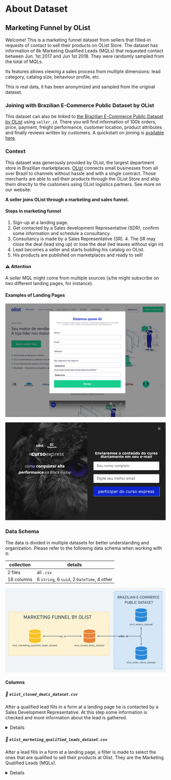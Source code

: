 # About Dataset
## Marketing Funnel by OList
Welcome! This is a marketing funnel dataset from sellers that filled-in requests of contact to sell their products on OList Store. The dataset has information of 8k Marketing Qualified Leads (MQLs) that requested contact between Jun. 1st 2017 and Jun 1st 2018. They were randomly sampled from the total of MQLs.

Its features allows viewing a sales process from multiple dimensions: lead category, catalog size, behaviour profile, etc.

This is real data, it has been anonymized and sampled from the original dataset.

### Joining with Brazilian E-Commerce Public Dataset by OList
This dataset can also be linked to [the Brazilian E-Commerce Public Dataset by OList](/data/orders/) using `seller_id`. There you will find information of 100k orders, price, payment, freight performance, customer location, product attributes and finally reviews written by customers. A quickstart on joining is [available here](https://www.kaggle.com/andresionek/joining-marketing-funnel-with-brazilian-e-commerce).

### Context
This dataset was generously provided by OList, the largest department store in Brazilian marketplaces. [OList](www.OList.com) connects small businesses from all over Brazil to channels without hassle and with a single contract. Those merchants are able to sell their products through the OList Store and ship them directly to the customers using OList logistics partners. See more on our website: 

**A seller joins OList through a marketing and sales funnel.**

#### Steps in marketing funnel

1. Sign-up at a landing page.
2. Get contacted by a Sales development Representative (SDR), confirm some information and schedule a consultancy.
3. Consultancy is made by a Sales Representative (SR). 4. The SR may close the deal (lead sing up) or lose the deal (led leaves without sign in)
5. Lead becomes a seller and starts building his catalog on OList.
6. His products are published on marketplaces and ready to sell!

#### ⚠️ Attention
A seller MQL might come from multiple sources (s/he might subscribe on two different landing pages, for instance).

#### Examples of Landing Pages
![landing page example number one](/images/marketing-landing-page-example-1.png)

![landing page example number two](/images/marketing-landing-page-example-2.png)

### Data Schema
The data is divided in multiple datasets for better understanding and organization. Please refer to the following data schema when working with it:

collection | details 
-- | --
2 files | all `.csv`
18 columns | 6 `string`, 6 `uuid`, 2 `DateTime`, 4 other

![schema diagram joining marketing and orders](/images/data-schema-marketing.png)

#### Columns

##### 🏁 `olist_closed_deals_dataset.csv`

After a qualified lead fills in a form at a landing page he is contacted by a Sales Development Representative. At this step some information is checked and more information about the lead is gathered.

<details>

`mql_id` | `seller_id` | `sdr_id` | `sr_id` | `won_date` | `business_segment` | `lead_type` | `lead_behaviour_profile` | `has_company` | `has_gtin`
-- | -- | -- | -- | -- | -- | -- | -- | -- | -- 
Marketing Qualified Lead id | Seller id | Sales Development Representative id | Sales Representative | Date the deal was closed. | Lead business segment. Informed on contact. | Lead type. Informed on contact. | Lead behaviour profile. SDR identify it on contact. | Does the lead have a company (formal documentation)? | Does the lead have Global Trade Item Number (barcode) for his products? 
`5420aad7fec3549a85876ba1c529bd84` | `2c43fb513632d29b3b58df74816f1b06` | `a8387c01a09e99ce014107505b92388c` | `4ef15afb4b2723d8f3d81e51ec7afefe` | `2018-02-26 19:58:54` | `pet` | `online_small` | `cat` | `true` | `false`
`...` | `...` | `...` | `...` | `...` | `...` | `...` | `...` | `...` | `...`

</details>

##### 📣 `olist_marketing_qualified_leads_dataset.csv`

After a lead fills in a form at a landing page, a filter is made to select the ones that are qualified to sell their products at Olist. They are the Marketing Qualified Leads (MQLs).

<details>

`mql_id` | `first_contact_date` | `landing_page_id` | `origin`
-- | -- | -- | --
Marketing Qualified Lead id | Date of the first contact solicitation. | Landing page id where the lead was acquired | Type of media where the lead was acquired
`dac32acd4db4c29c230538b72f8dd87d` | `2018-02-01` | `88740e65d5d6b056e0cda098e1ea6313` | `paid_search`
`...` | `...` | `...` | `...` 

</details>